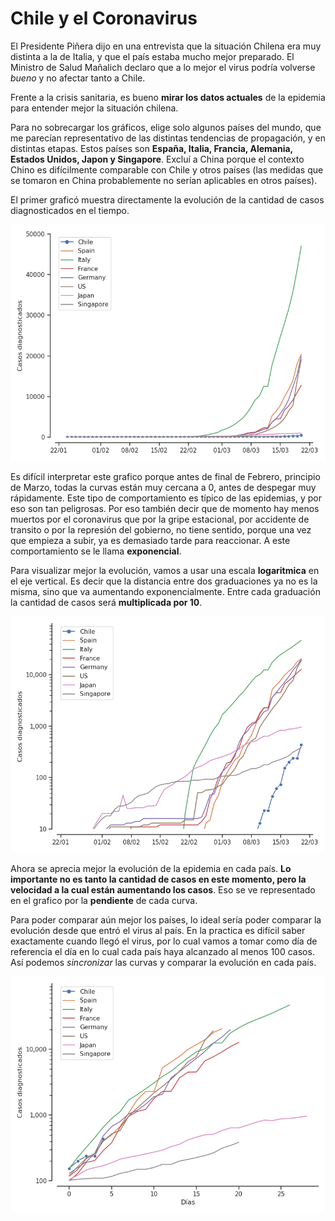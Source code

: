 # Chile y el Coronavirus

El Presidente Piñera dijo en una entrevista que la situación Chilena era muy distinta a la de Italia, y que el país estaba mucho mejor preparado.
El Ministro de Salud Mañalich declaro que a lo mejor el virus podría volverse *bueno* y no afectar tanto a Chile.

Frente a la crisis sanitaria, es bueno **mirar los datos actuales** de la epidemia para entender mejor la situación chilena.

Para no sobrecargar los gráficos, elige solo algunos países del mundo, que me parecían representativo de las distintas tendencias de propagación, y en distintas etapas. Estos países son **España, Italia, Francia, Alemania, Estados Unidos, Japon y Singapore**. Excluí a China porque el contexto Chino es difícilmente comparable con Chile y otros países (las medidas que se tomaron en China probablemente no serían aplicables en otros países).

El primer graficó muestra directamente la evolución de la cantidad de casos diagnosticados en el tiempo.

![](Plots/linear.png)

Es difícil interpretar este grafico porque antes de final de Febrero, principio de Marzo, todas la curvas están muy cercana a 0, antes de despegar muy rápidamente. Este tipo de comportamiento es típico de las epidemias, y por eso son tan peligrosas. Por eso también decir que de momento hay menos muertos por el coronavirus que por la gripe estacional, por accidente de transito o por la represión del gobierno, no tiene sentido, porque una vez que empieza a subir, ya es demasiado tarde para reaccionar. A este comportamiento se le llama **exponencial**.

Para visualizar mejor la evolución, vamos a usar una escala **logaritmica** en el eje vertical. Es decir que la distancia entre dos graduaciones ya no es la misma, sino que va aumentando exponencialmente. Entre cada graduación la cantidad de casos será **multiplicada por 10**.

![](Plots/logarithmic.png)

Ahora se aprecia mejor la evolución de la epidemia en cada país. **Lo importante no es tanto la cantidad de casos en este momento, pero la velocidad a la cual están aumentando los casos**. Eso se ve representado en el grafico por la **pendiente** de cada curva.

Para poder comparar aún mejor los países, lo ideal sería poder comparar la evolución desde que entró el virus al país. En la practica es difícil saber exactamente cuando llegó el virus, por lo cual vamos a tomar como día de referencia el día en lo cual cada país haya alcanzado al menos 100 casos. Así podemos *sincronizar* las curvas y comparar la evolución en cada país.


![](Plots/logarithmic_offset.png)
